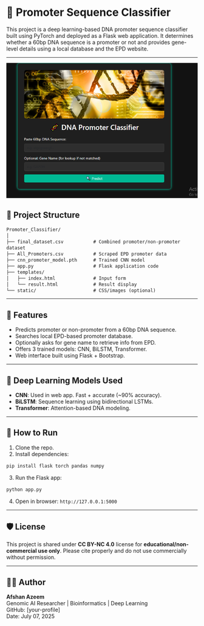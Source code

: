 
# 🧬 Promoter Sequence Classifier

This project is a deep learning-based DNA promoter sequence classifier built using PyTorch and deployed as a Flask web application. It determines whether a 60bp DNA sequence is a promoter or not and provides gene-level details using a local database and the EPD website.

---

![App Screenshot](app_home.PNG)

## 📁 Project Structure

```
Promoter_Classifier/
│
├── final_dataset.csv           # Combined promoter/non-promoter dataset
├── All_Promoters.csv           # Scraped EPD promoter data
├── cnn_promoter_model.pth      # Trained CNN model
├── app.py                      # Flask application code
├── templates/
│   ├── index.html              # Input form
│   └── result.html             # Result display
└── static/                     # CSS/images (optional)
```

---

## 🚀 Features

- Predicts promoter or non-promoter from a 60bp DNA sequence.
- Searches local EPD-based promoter database.
- Optionally asks for gene name to retrieve info from EPD.
- Offers 3 trained models: CNN, BiLSTM, Transformer.
- Web interface built using Flask + Bootstrap.

---

## 🧠 Deep Learning Models Used

- **CNN**: Used in web app. Fast + accurate (~90% accuracy).
- **BiLSTM**: Sequence learning using bidirectional LSTMs.
- **Transformer**: Attention-based DNA modeling.

---

## 🔧 How to Run

1. Clone the repo.
2. Install dependencies:
```bash
pip install flask torch pandas numpy
```
3. Run the Flask app:
```bash
python app.py
```
4. Open in browser: `http://127.0.0.1:5000`

---

## 🛡 License

This project is shared under **CC BY-NC 4.0** license for **educational/non-commercial use only**. Please cite properly and do not use commercially without permission.

---

## 👩‍💻 Author

**Afshan Azeem**  
Genomic AI Researcher | Bioinformatics | Deep Learning  
GitHub: [your-profile]  
Date: July 07, 2025
